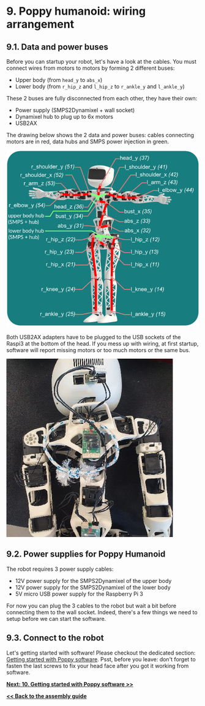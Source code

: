 # 9. Poppy humanoid: wiring arrangement

## 9.1. Data and power buses
Before you can startup your robot, let's have a look at the cables. You must connect wires from motors to motors by forming 2 different buses:
* Upper body (from `head_y` to `abs_x`)
* Lower body (from `r_hip_z` and `l_hip_z` to `r_ankle_y` and `l_ankle_y`)

These 2 buses are fully disconnected from each other, they have their own:
* Power supply (SMPS2Dynamixel + wall socket)
* Dynamixel hub to plug up to 6x motors
* USB2AX

The drawing below shows the 2 data and power buses: cables connecting motors are in red, data hubs and SMPS power injection in green. 

![](../../img/humanoid/humanoid-wires.png)

Both USB2AX adapters have to be plugged to the USB sockets of the Raspi3 at the bottom of the head. If you mess up with wiring, at first startup, software will report missing motors or too much motors or the same bus.

<img src="img/wires_1.jpg" title="Rear wiring" style="width: 435px;" />

## 9.2. Power supplies for Poppy Humanoid
The robot requires 3 power supply cables:
* 12V power supply for the SMPS2Dynamixel of the upper body
* 12V power supply for the SMPS2Dynamixel of the lower body
* 5V micro USB power supply for the Raspberry Pi 3

For now you can plug the 3 cables to the robot but wait a bit before connecting them to the wall socket. Indeed, there's a few things we need to setup before we can start the software.

## 9.3. Connect to the robot
Let's getting started with software! Please checkout the dedicated section: [Getting started with Poppy software](../../getting-started/connect.md). Psst, before you leave: don't forget to fasten the last screws to fix your head face after you got it working from software.

[**Next: 10. Getting started with Poppy software >>**](../../getting-started/connect.md)

[**<< Back to the assembly guide**](README.md)